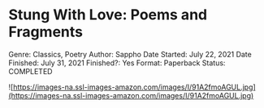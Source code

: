 # Stung With Love: Poems and Fragments

Genre: Classics, Poetry
Author: Sappho
Date Started: July 22, 2021
Date Finished: July 31, 2021
Finished?: Yes
Format: Paperback
Status: COMPLETED

![https://images-na.ssl-images-amazon.com/images/I/91A2fmoAGUL.jpg](https://images-na.ssl-images-amazon.com/images/I/91A2fmoAGUL.jpg)
